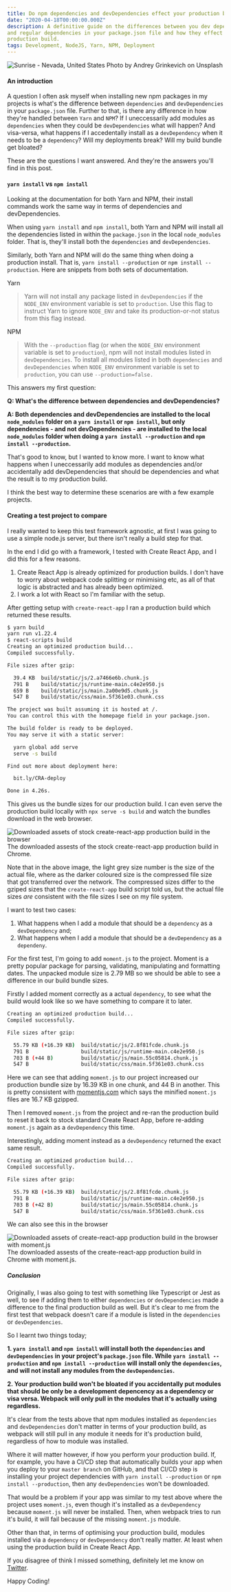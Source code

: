 ```yaml
---
title: Do npm dependencies and devDependencies effect your production build?
date: "2020-04-18T00:00:00.000Z"
description: A definitive guide on the differences between you dev dependencies
and regular dependencies in your package.json file and how they effect your
production build.
tags: Development, NodeJS, Yarn, NPM, Deployment
---
```


![Sunrise - Nevada, United States](./andrey-grinkevich-0x6RTts1jRU-unsplash.jpg)
Photo by Andrey Grinkevich on Unsplash

#### An introduction

A question I often ask myself when installing new npm packages in my projects is
what's the difference between `dependencies` and `devDependencies` in your
`package.json` file. Further to that, is there any difference in how they're
handled between `Yarn` and `NPM`? If I uneccessarily add modules as `dependencies`
when they could be `devDependencies` what will happen? And visa-versa, what
happens if I accedentally install as a `devDependency` when it needs to be a
`dependency`?  Will my deployments break? Will my build bundle get bloated?

These are the questions I want answered. And they're the answers you'll find in
this post.

#### `yarn install` vs `npm install`

Looking at the documentation for both Yarn and NPM, their install commands work
the same way in terms of dependencies and devDependencies.

When using `yarn install` and `npm install`, both Yarn and NPM will install all
the dependencies listed in within the `package.json` in the local `node_modules`
folder. That is, they'll install both the `dependencies` and `devDependencies`.

Similarly, both Yarn and NPM will do the same thing when doing a production
install.  That is, `yarn install --production` or `npm install --production`.
Here are snippets from both sets of documentation.

Yarn
> Yarn will not install any package listed in `devDependencies` if the
> `NODE_ENV` environment variable is set to `production`. Use this flag to
> instruct Yarn to ignore `NODE_ENV` and take its production-or-not status from
> this flag instead.

NPM
> With the `--production` flag (or when the `NODE_ENV` environment variable is
> set to `production`), npm will not install modules listed in
> `devDependencies`. To install all modules listed in both `dependencies` and
> `devDependencies` when `NODE_ENV` environment variable is set to `production`,
> you can use `--production=false.`

This answers my first question:

**Q: What's the difference between dependencies and devDependencies?**

**A: Both dependencies and devDependencies are installed to the local `node_modules`
folder on a `yarn install` or `npm install`, but only dependencies - and not
devDependencies - are installed to the local `node_modules` folder when doing a
`yarn install --production` and `npm install --production`.**

That's good to know, but I wanted to know more. I want to know what happens
when I uneccessarily add modules as dependencies and/or accidentally add
devDependencies that should be dependencies and what the result is to my
production build.

I think the best way to determine these scenarios are with a few example projects.

#### Creating a test project to compare

I really wanted to keep this test framework agnostic, at first I was going to
use a simple node.js server, but there isn't really a build step for that.

In the end I did go with a framework, I tested with Create React App, and I did
this for a few reasons.

1. Create React App is already optimized for production builds. I don't have to
	 worry about webpack code splitting or minimising etc, as all of that logic is
abstracted and has already been optimized.
2. I work a lot with React so I'm familiar with the setup.

After getting setup with `create-react-app` I ran a production build which
returned these results.

```bash
$ yarn build
yarn run v1.22.4
$ react-scripts build
Creating an optimized production build...
Compiled successfully.

File sizes after gzip:

  39.4 KB  build/static/js/2.a7466e6b.chunk.js
  791 B    build/static/js/runtime-main.c4e2e950.js
  659 B    build/static/js/main.2a00e9d5.chunk.js
  547 B    build/static/css/main.5f361e03.chunk.css

The project was built assuming it is hosted at /.
You can control this with the homepage field in your package.json.

The build folder is ready to be deployed.
You may serve it with a static server:

  yarn global add serve
  serve -s build

Find out more about deployment here:

  bit.ly/CRA-deploy

Done in 4.26s.
```

This gives us the bundle sizes for our production build. I can even serve the
production build locally with `npx serve -s build` and watch the bundles download in the web browser.

![Downloaded assets of stock create-react-app production build in the browser](./stock-react-app-production-build.png)
The downloaded assests of the stock create-react-app production build in Chrome.

Note that in the above image, the light grey size number is the size of the
actual file, where as the darker coloured size is the compressed file size that
got transferred over the network. The compressed sizes differ to the gziped
sizes that the `create-react-app` build script told us, but the actual file
sizes _are_ consistent with the file sizes I see on my file system.

I want to test two cases:
1. What happens when I add a module that should be a `dependency` as
a `devDependency` and;
2. What happens when I add a module that should be a `devDependency` as a `dependeny`.

For the first test, I'm going to add `moment.js` to the project. Moment is a
pretty popular package for parsing, validating, manipulating and formatting
dates. The unpacked module size is 2.79 MB so we should be able to see a
difference in our build bundle sizes.

Firstly I added moment correctly as a actual `dependency`, to see what the build
would look like so we have something to compare it to later.

```bash
Creating an optimized production build...
Compiled successfully.

File sizes after gzip:

  55.79 KB (+16.39 KB)  build/static/js/2.8f81fcde.chunk.js
  791 B                 build/static/js/runtime-main.c4e2e950.js
  703 B (+44 B)         build/static/js/main.55c05814.chunk.js
  547 B                 build/static/css/main.5f361e03.chunk.css
```

Here we can see that adding `moment.js` to our project increased our production
bundle size by 16.39 KB in one chunk, and 44 B in another. This is pretty
consistent with [momentjs.com](https://momentjs.com/) which says the minified
`moment.js` files are 16.7 KB gzipped.

Then I removed `moment.js` from the project and re-ran the production build to reset
it back to stock standard Create React App, before re-adding `moment.js` again as a
`devDependency` this time.

Interestingly, adding moment instead as a `devDependency` returned the exact same result.

```bash
Creating an optimized production build...
Compiled successfully.

File sizes after gzip:

  55.79 KB (+16.39 KB)  build/static/js/2.8f81fcde.chunk.js
  791 B                 build/static/js/runtime-main.c4e2e950.js
  703 B (+42 B)         build/static/js/main.55c05814.chunk.js
  547 B                 build/static/css/main.5f361e03.chunk.css
```

We can also see this in the browser

![Downloaded assets of create-react-app production build in the browser with
moment.js](./react-app-production-build-with-moment-js.png)
The downloaded assests of the create-react-app production build in Chrome with
moment.js.

##### Conclusion

Originally, I was also going to test with something like Typescript or Jest as
well, to see if adding them to either `dependencies` or `devDependencies` made a
difference to the final production build as well. But it's clear to me from the
first test that webpack doesn't care if a module is listed in the `dependencies`
or `devDependencies`.

So I learnt two things today;

**1. `yarn install` and `npm install` will install both the `dependencies` and
`devDependencies` in your project's `package.json` file. While `yarn install
--production` and `npm install --production` will install only the
`dependencies`, and will not install any modules from the `devDependencies`.**

**2. Your production build won't be bloated if you accidentally put modules that
should be only be a development depencency as a dependency or visa versa.
Webpack will only pull in the modules that it's actually using regardless.**

It's clear from the tests above that npm modules installed as `dependencies` and
`devDependencies` don't matter in terms of your production build, as webpack
will still pull in any module it needs for it's production build, regardless of
how to module was installed.

Where it will matter however, if how you perform your production build. If, for
example, you have a CI/CD step that automatically builds your app when you
deploy to your `master branch` on GitHub, and that CI/CD step is installing your
project dependencies with `yarn install --production` or `npm install
--production`, then any `devDependencies` won't be downloaded.

That would be a problem if your app was similar to my test above where the
project uses `moment.js`, even though it's installed as a `devDependency`
because `moment.js` will never be installed. Then, when webpack tries to run
it's build, it will fail because of the missing `moment.js` module.

Other than that, in terms of optimising your production build, modules installed
via a `dependency` or `devDependency` don't really matter. At least when using
the production build in Create React App.

If you disagree of think I missed something, definitely let me know on
[Twitter](https://twitter.com/Burfield12).

Happy Coding!
